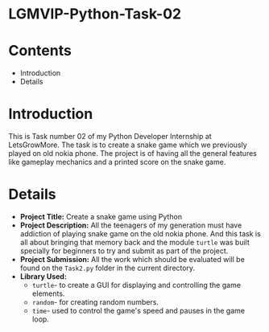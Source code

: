 # LGMVIP-Python-Task-02
# Contents
  + Introduction
  + Details
# Introduction 
This is Task number 02 of my Python Developer Internship at LetsGrowMore. The
task is to create a snake game which we previously played on old nokia phone. The project is of having all the general features like gameplay mechanics and a printed score on the snake game.
# Details
+ **Project Title:** Create a snake game using Python
+ **Project Description:** All the teenagers of my generation must have addiction of playing snake game on the old nokia phone. And this task is all about bringing that memory back and the module `turtle` was built specially for beginners to try and submit as part of the project.
+ **Project Submission:** All the work which should be evaluated will be found on the `Task2.py` folder in the current directory.
+ **Library Used:**
   + `turtle`- to create a GUI for displaying and controlling the game elements.
   + `random`- for creating random numbers.
   + `time`- used to control the game's speed and pauses in the game loop.
